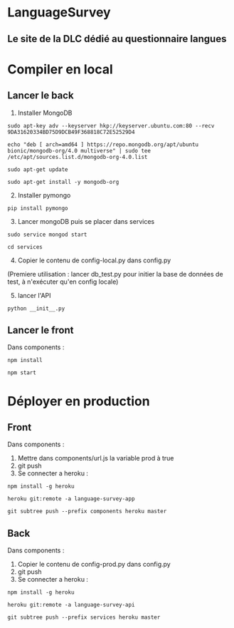 # LanguageSurvey
## Le site de la DLC dédié au questionnaire langues

# Compiler en local
## Lancer le back

1) Installer MongoDB

```
sudo apt-key adv --keyserver hkp://keyserver.ubuntu.com:80 --recv 9DA31620334BD75D9DCB49F368818C72E52529D4
```

```
echo "deb [ arch=amd64 ] https://repo.mongodb.org/apt/ubuntu bionic/mongodb-org/4.0 multiverse" | sudo tee /etc/apt/sources.list.d/mongodb-org-4.0.list
```
```
sudo apt-get update
```
```
sudo apt-get install -y mongodb-org
```

2) Installer pymongo
```
pip install pymongo
```

3) Lancer mongoDB puis se placer dans services
```
sudo service mongod start
```
```
cd services
```

4) Copier le contenu de config-local.py dans config.py

(Premiere utilisation : lancer db_test.py pour initier la base de données de test, à n'exécuter qu'en config locale)

5) lancer l'API
```
python __init__.py
```

## Lancer le front

Dans components :
```
npm install
```
```
npm start
```


# Déployer en production
## Front

Dans components :
1) Mettre dans components/url.js la variable prod à true
2) git push
3) Se connecter a heroku :
```
npm install -g heroku
```
```
heroku git:remote -a language-survey-app
```
```
git subtree push --prefix components heroku master
```

## Back

Dans components :
1) Copier le contenu de config-prod.py dans config.py
2) git push
3) Se connecter a heroku :
```
npm install -g heroku
```
```
heroku git:remote -a language-survey-api
```
```
git subtree push --prefix services heroku master
```
